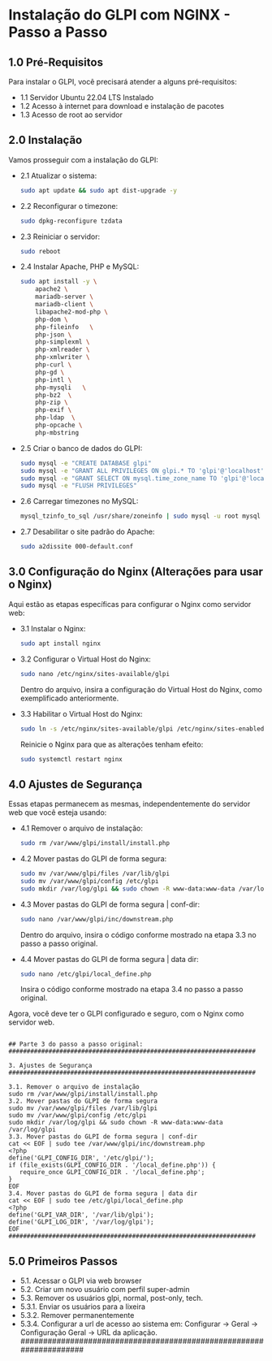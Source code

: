 
# Instalação do GLPI com NGINX - Passo a Passo

## 1.0 Pré-Requisitos

Para instalar o GLPI, você precisará atender a alguns pré-requisitos:

- 1.1 Servidor Ubuntu 22.04 LTS Instalado
- 1.2 Acesso à internet para download e instalação de pacotes
- 1.3 Acesso de root ao servidor

## 2.0 Instalação

Vamos prosseguir com a instalação do GLPI:

- 2.1 Atualizar o sistema:
  ```bash
  sudo apt update && sudo apt dist-upgrade -y
  ```

- 2.2 Reconfigurar o timezone:
  ```bash
  sudo dpkg-reconfigure tzdata
  ```

- 2.3 Reiniciar o servidor:
  ```bash
  sudo reboot
  ```

- 2.4 Instalar Apache, PHP e MySQL:
  ```bash
  sudo apt install -y \
      apache2 \
      mariadb-server \
      mariadb-client \
      libapache2-mod-php \
      php-dom \
      php-fileinfo   \
      php-json \
      php-simplexml \
      php-xmlreader \
      php-xmlwriter \
      php-curl \
      php-gd \
      php-intl \
      php-mysqli   \
      php-bz2  \
      php-zip \
      php-exif \
      php-ldap  \
      php-opcache \
      php-mbstring
  ```

- 2.5 Criar o banco de dados do GLPI:
  ```bash
  sudo mysql -e "CREATE DATABASE glpi"
  sudo mysql -e "GRANT ALL PRIVILEGES ON glpi.* TO 'glpi'@'localhost' IDENTIFIED BY 'P4ssw0rd'"
  sudo mysql -e "GRANT SELECT ON mysql.time_zone_name TO 'glpi'@'localhost'"
  sudo mysql -e "FLUSH PRIVILEGES"
  ```

- 2.6 Carregar timezones no MySQL:
  ```bash
  mysql_tzinfo_to_sql /usr/share/zoneinfo | sudo mysql -u root mysql
  ```

- 2.7 Desabilitar o site padrão do Apache:
  ```bash
  sudo a2dissite 000-default.conf
  ```

## 3.0 Configuração do Nginx (Alterações para usar o Nginx)

Aqui estão as etapas específicas para configurar o Nginx como servidor web:

- 3.1 Instalar o Nginx:
  ```bash
  sudo apt install nginx
  ```

- 3.2 Configurar o Virtual Host do Nginx:
  ```bash
  sudo nano /etc/nginx/sites-available/glpi
  ```

  Dentro do arquivo, insira a configuração do Virtual Host do Nginx, como exemplificado anteriormente.

- 3.3 Habilitar o Virtual Host do Nginx:
  ```bash
  sudo ln -s /etc/nginx/sites-available/glpi /etc/nginx/sites-enabled/
  ```

  Reinicie o Nginx para que as alterações tenham efeito:
  ```bash
  sudo systemctl restart nginx
  ```

## 4.0 Ajustes de Segurança

Essas etapas permanecem as mesmas, independentemente do servidor web que você esteja usando:

- 4.1 Remover o arquivo de instalação:
  ```bash
  sudo rm /var/www/glpi/install/install.php
  ```

- 4.2 Mover pastas do GLPI de forma segura:
  ```bash
  sudo mv /var/www/glpi/files /var/lib/glpi
  sudo mv /var/www/glpi/config /etc/glpi
  sudo mkdir /var/log/glpi && sudo chown -R www-data:www-data /var/log/glpi
  ```

- 4.3 Mover pastas do GLPI de forma segura | conf-dir:
  ```bash
  sudo nano /var/www/glpi/inc/downstream.php
  ```

  Dentro do arquivo, insira o código conforme mostrado na etapa 3.3 no passo a passo original.

- 4.4 Mover pastas do GLPI de forma segura | data dir:
  ```bash
  sudo nano /etc/glpi/local_define.php
  ```

  Insira o código conforme mostrado na etapa 3.4 no passo a passo original.

Agora, você deve ter o GLPI configurado e seguro, com o Nginx como servidor web.
```

## Parte 3 do passo a passo original:
####################################################################

3. Ajustes de Segurança
####################################################################

3.1. Remover o arquivo de instalação
sudo rm /var/www/glpi/install/install.php
3.2. Mover pastas do GLPI de forma segura
sudo mv /var/www/glpi/files /var/lib/glpi
sudo mv /var/www/glpi/config /etc/glpi
sudo mkdir /var/log/glpi && sudo chown -R www-data:www-data /var/log/glpi
3.3. Mover pastas do GLPI de forma segura | conf-dir
cat << EOF | sudo tee /var/www/glpi/inc/downstream.php
<?php
define('GLPI_CONFIG_DIR', '/etc/glpi/');
if (file_exists(GLPI_CONFIG_DIR . '/local_define.php')) {
   require_once GLPI_CONFIG_DIR . '/local_define.php';
}
EOF
3.4. Mover pastas do GLPI de forma segura | data dir
cat << EOF | sudo tee /etc/glpi/local_define.php
<?php
define('GLPI_VAR_DIR', '/var/lib/glpi');
define('GLPI_LOG_DIR', '/var/log/glpi');
EOF
####################################################################
```
## 5.0 Primeiros Passos
- 5.1. Acessar o GLPI via web browser
- 5.2. Criar um novo usuário com perfil super-admin
- 5.3. Remover os usuários glpi, normal, post-only, tech.
- 5.3.1. Enviar os usuários para a lixeira
- 5.3.2. Remover permanentemente
- 5.3.4. Configurar a url de acesso ao sistema em: Configurar -> Geral -> Configuração Geral -> URL da aplicação.
####################################################################
